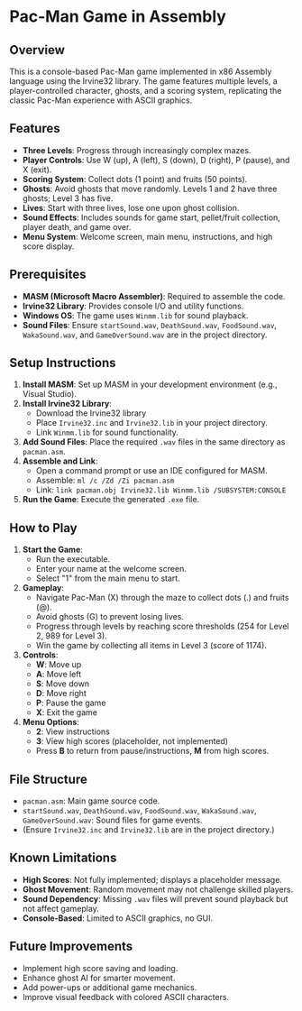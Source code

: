 # Pac-Man Game in Assembly

## Overview
This is a console-based Pac-Man game implemented in x86 Assembly language using the Irvine32 library. The game features multiple levels, a player-controlled character, ghosts, and a scoring system, replicating the classic Pac-Man experience with ASCII graphics.

## Features
- **Three Levels**: Progress through increasingly complex mazes.
- **Player Controls**: Use W (up), A (left), S (down), D (right), P (pause), and X (exit).
- **Scoring System**: Collect dots (1 point) and fruits (50 points).
- **Ghosts**: Avoid ghosts that move randomly. Levels 1 and 2 have three ghosts; Level 3 has five.
- **Lives**: Start with three lives, lose one upon ghost collision.
- **Sound Effects**: Includes sounds for game start, pellet/fruit collection, player death, and game over.
- **Menu System**: Welcome screen, main menu, instructions, and high score display.

## Prerequisites
- **MASM (Microsoft Macro Assembler)**: Required to assemble the code.
- **Irvine32 Library**: Provides console I/O and utility functions.
- **Windows OS**: The game uses `Winmm.lib` for sound playback.
- **Sound Files**: Ensure `startSound.wav`, `DeathSound.wav`, `FoodSound.wav`, `WakaSound.wav`, and `GameOverSound.wav` are in the project directory.

## Setup Instructions
1. **Install MASM**: Set up MASM in your development environment (e.g., Visual Studio).
2. **Install Irvine32 Library**:
   - Download the Irvine32 library
   - Place `Irvine32.inc` and `Irvine32.lib` in your project directory.
   - Link `Winmm.lib` for sound functionality.
3. **Add Sound Files**: Place the required `.wav` files in the same directory as `pacman.asm`.
4. **Assemble and Link**:
   - Open a command prompt or use an IDE configured for MASM.
   - Assemble: `ml /c /Zd /Zi pacman.asm`
   - Link: `link pacman.obj Irvine32.lib Winmm.lib /SUBSYSTEM:CONSOLE`
5. **Run the Game**: Execute the generated `.exe` file.

## How to Play
1. **Start the Game**:
   - Run the executable.
   - Enter your name at the welcome screen.
   - Select "1" from the main menu to start.
2. **Gameplay**:
   - Navigate Pac-Man (X) through the maze to collect dots (.) and fruits (@).
   - Avoid ghosts (G) to prevent losing lives.
   - Progress through levels by reaching score thresholds (254 for Level 2, 989 for Level 3).
   - Win the game by collecting all items in Level 3 (score of 1174).
3. **Controls**:
   - **W**: Move up
   - **A**: Move left
   - **S**: Move down
   - **D**: Move right
   - **P**: Pause the game
   - **X**: Exit the game
4. **Menu Options**:
   - **2**: View instructions
   - **3**: View high scores (placeholder, not implemented)
   - Press **B** to return from pause/instructions, **M** from high scores.

## File Structure
- `pacman.asm`: Main game source code.
- `startSound.wav`, `DeathSound.wav`, `FoodSound.wav`, `WakaSound.wav`, `GameOverSound.wav`: Sound files for game events.
- (Ensure `Irvine32.inc` and `Irvine32.lib` are in the project directory.)

## Known Limitations
- **High Scores**: Not fully implemented; displays a placeholder message.
- **Ghost Movement**: Random movement may not challenge skilled players.
- **Sound Dependency**: Missing `.wav` files will prevent sound playback but not affect gameplay.
- **Console-Based**: Limited to ASCII graphics, no GUI.

## Future Improvements
- Implement high score saving and loading.
- Enhance ghost AI for smarter movement.
- Add power-ups or additional game mechanics.
- Improve visual feedback with colored ASCII characters.
